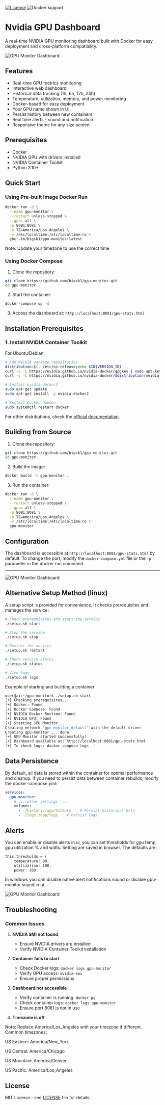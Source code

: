 [![License](https://img.shields.io/github/license/bigsk1/gpu-monitor)](https://github.com/bigsk1/gpu-monitor/blob/main/LICENSE)
![Docker support](https://img.shields.io/badge/docker-supported-blue)

# Nvidia GPU Dashboard

A real-time NVIDIA GPU monitoring dashboard built with Docker for easy deployment and cross-platform compatibility.

![GPU Monitor Dashboard](images/gpu.png)

## Features

- Real-time GPU metrics monitoring
- Interactive web dashboard
- Historical data tracking (1h, 6h, 12h, 24h)
- Temperature, utilization, memory, and power monitoring
- Docker-based for easy deployment
- Your GPU name shown in UI
- Persist history between new containers
- Real time alerts - sound and notification
- Responsive theme for any size screen


## Prerequisites

- Docker
- NVIDIA GPU with drivers installed
- NVIDIA Container Toolkit
- Python 3.10+

## Quick Start

### Using Pre-built Image Docker Run

```bash
docker run -d \
  --name gpu-monitor \
  --restart unless-stopped \
  --gpus all \
  -p 8081:8081 \
  -e TZ=America/Los_Angeles \
  -v /etc/localtime:/etc/localtime:ro \
  ghcr.io/bigsk1/gpu-monitor:latest
```
Note: Update your timezone to use the correct time
### Using Docker Compose

1. Clone the repository:
```bash
git clone https://github.com/bigsk1/gpu-monitor.git
cd gpu-monitor
```

2. Start the container:
```bash
docker-compose up -d
```

3. Access the dashboard at: `http://localhost:8081/gpu-stats.html`


## Installation Prerequisites

### 1. Install NVIDIA Container Toolkit

For Ubuntu/Debian:
```bash
# Add NVIDIA package repositories
distribution=$(. /etc/os-release;echo $ID$VERSION_ID)
curl -s -L https://nvidia.github.io/nvidia-docker/gpgkey | sudo apt-key add -
curl -s -L https://nvidia.github.io/nvidia-docker/$distribution/nvidia-docker.list | sudo tee /etc/apt/sources.list.d/nvidia-docker.list

# Install nvidia-docker2
sudo apt-get update
sudo apt-get install -y nvidia-docker2

# Restart Docker daemon
sudo systemctl restart docker
```

For other distributions, check the [official documentation](https://docs.nvidia.com/datacenter/cloud-native/container-toolkit/install-guide.html).


## Building from Source

1. Clone the repository:
```bash
git clone https://github.com/bigsk1/gpu-monitor.git
cd gpu-monitor
```

2. Build the image:
```bash
docker build -t gpu-monitor .
```

3. Run the container:
```bash
docker run -d \
  --name gpu-monitor \
  --restart unless-stopped \
  --gpus all \
  -p 8081:8081 \
  -e TZ=America/Los_Angeles \
  -v /etc/localtime:/etc/localtime:ro \
  gpu-monitor
```

## Configuration

The dashboard is accessible at `http://localhost:8081/gpu-stats.html` by default. To change the port, modify the `docker-compose.yml` file or the `-p` parameter in the docker run command.

--- 

![GPU Monitor Dashboard](images/gpu2.jpg)


## Alternative Setup Method (linux)

A setup script is provided for convenience. It checks prerequisites and manages the service:

```bash
# Check prerequisites and start the service
./setup.sh start

# Stop the service
./setup.sh stop

# Restart the service
./setup.sh restart

# Check service status
./setup.sh status

# View logs
./setup.sh logs
```

Example of starting and building a container
```bash
user@ai:~/gpu-monitor$ ./setup.sh start
[+] Checking prerequisites...
[+] Docker: Found
[+] Docker Compose: Found
[+] NVIDIA Docker Runtime: Found
[+] NVIDIA GPU: Found
[+] Starting GPU Monitor...
Creating network "gpu-monitor_default" with the default driver
Creating gpu-monitor ... done
[+] GPU Monitor started successfully!
[+] Dashboard available at: http://localhost:8081/gpu-stats.html
[+] To check logs: docker-compose logs -f
```


## Data Persistence

By default, all data is stored within the container for optimal performance and cleanup. If you need to persist data between container rebuilds, modify the docker-compose.yml:

```yaml
services:
  gpu-monitor:
    # ... other settings ...
    volumes:
      - ./history:/app/history    # Persist historical data
      - ./logs:/app/logs    # Persist logs
```

## Alerts

You can enable or disable alerts in ui, you can set thresholds for gpu temp, gpu utilization % and watts. Setting are saved in browser. 
The defaults are: 

```bash
this.thresholds = {
    temperature: 80,  
    utilization: 100,
    power: 300
```
In windows you can disable native alert notifications sound or disable gpu-monitor sound in ui.

![GPU Monitor Dashboard](images/graph-small.png)


## Troubleshooting

### Common Issues

1. **NVIDIA SMI not found**
   - Ensure NVIDIA drivers are installed
   - Verify NVIDIA Container Toolkit installation

2. **Container fails to start**
   - Check Docker logs: `docker logs gpu-monitor`
   - Verify GPU access: `nvidia-smi`
   - Ensure proper permissions

3. **Dashboard not accessible**
   - Verify container is running: `docker ps`
   - Check container logs: `docker logs gpu-monitor`
   - Ensure port 8081 is not in use
4. **Timezone is off**

  Note: Replace America/Los_Angeles with your timezone if different. Common timezones:

US Eastern: America/New_York

US Central: America/Chicago

US Mountain: America/Denver

US Pacific: America/Los_Angeles


## License

MIT License - see [LICENSE](LICENSE) file for details.